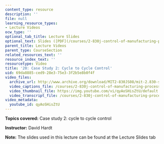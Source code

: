 ```yaml
---
content_type: resource
description: ''
file: null
learning_resource_types:
- Lecture Videos
ocw_type: ''
optional_tab_title: Lecture Slides
optional_text: Slides ([PDF](/courses/2-830j-control-of-manufacturing-processes-sma-6303-spring-2008/resources/lecture20))
parent_title: Lecture Videos
parent_type: CourseSection
related_resources_text: ''
resource_index_text: ''
resourcetype: Video
title: '20: Case Study 2: Cycle to Cycle Control'
uid: 69da8885-ced9-28e3-75e3-3f2b5e8b0f4f
video_files:
  archive_url: http://www.archive.org/download/MIT2-830JS08/mit-2.830-s08-lec20_300k.mp4
  video_captions_file: /courses/2-830j-control-of-manufacturing-processes-sma-6303-spring-2008/9a4a02126d7c58938133dcfdefee96cb_qyAoSHisZtU.vtt
  video_thumbnail_file: https://img.youtube.com/vi/qyAoSHisZtU/default.jpg
  video_transcript_file: /courses/2-830j-control-of-manufacturing-processes-sma-6303-spring-2008/929ed6091bf0e50076df1eaa2902cbfa_qyAoSHisZtU.pdf
video_metadata:
  youtube_id: qyAoSHisZtU
---
```


**Topics covered:** Case study 2: cycle to cycle control

**Instructor:** David Hardt

**Note:** The slides used in this lecture can be found at the Lecture Slides tab